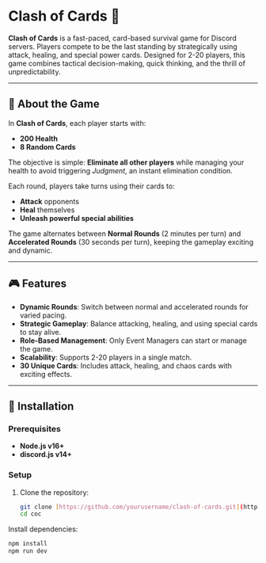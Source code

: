 # Clash of Cards 🎴

**Clash of Cards** is a fast-paced, card-based survival game for Discord servers. Players compete to be the last standing by strategically using attack, healing, and special power cards. Designed for 2-20 players, this game combines tactical decision-making, quick thinking, and the thrill of unpredictability.

---

## 📖 About the Game

In **Clash of Cards**, each player starts with:
- **200 Health**
- **8 Random Cards**

The objective is simple: **Eliminate all other players** while managing your health to avoid triggering *Judgment*, an instant elimination condition. 

Each round, players take turns using their cards to:
- **Attack** opponents
- **Heal** themselves
- **Unleash powerful special abilities**

The game alternates between **Normal Rounds** (2 minutes per turn) and **Accelerated Rounds** (30 seconds per turn), keeping the gameplay exciting and dynamic.

---

## 🎮 Features

- **Dynamic Rounds**: Switch between normal and accelerated rounds for varied pacing.
- **Strategic Gameplay**: Balance attacking, healing, and using special cards to stay alive.
- **Role-Based Management**: Only Event Managers can start or manage the game.
- **Scalability**: Supports 2-20 players in a single match.
- **30 Unique Cards**: Includes attack, healing, and chaos cards with exciting effects.

---

## 📂 Installation

### Prerequisites
- **Node.js v16+**
- **discord.js v14+**

### Setup
1. Clone the repository:
   ```bash
   git clone [https://github.com/yourusername/clash-of-cards.git](https://github.com/saikumar2304/coc.git)
   cd coc

Install dependencies:
   ```bash
   npm install
   npm run dev  
